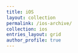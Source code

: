 ```yaml
---
title: iOS
layout: collection
permalink: /ios-archive/
collection: ios
entries_layout: grid
author_profile: true
---
```

